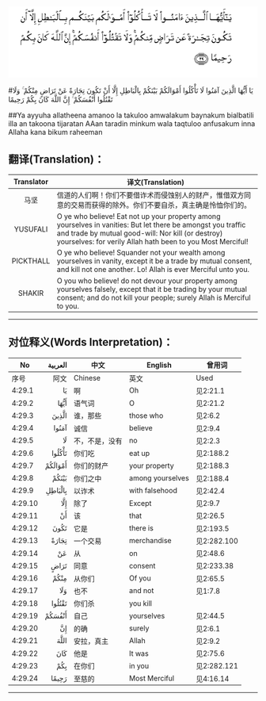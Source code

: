![004:029](images/004_029.gif)

#يَا أَيُّهَا الَّذِينَ آمَنُوا لَا تَأْكُلُوا أَمْوَالَكُمْ بَيْنَكُمْ بِالْبَاطِلِ إِلَّا أَنْ تَكُونَ تِجَارَةً عَنْ تَرَاضٍ مِنْكُمْ ۚ وَلَا تَقْتُلُوا أَنْفُسَكُمْ ۚ إِنَّ اللَّهَ كَانَ بِكُمْ رَحِيمًا 

##Ya ayyuha allatheena amanoo la takuloo amwalakum baynakum bialbatili illa an takoona tijaratan AAan taradin minkum wala taqtuloo anfusakum inna Allaha kana bikum raheeman 

## 翻译(Translation)：

| Translator | 译文(Translation)                                            |
| :--------: | ------------------------------------------------------------ |
|    马坚    | 信道的人们啊！你们不要借诈术而侵蚀别人的财产，惟借双方同意的交易而获得的除外。你们不要自杀，真主确是怜恤你们的。 |
|  YUSUFALI  | O ye who believe! Eat not up your property among yourselves in vanities: But let there be amongst you traffic and trade by mutual good-will: Nor kill (or destroy) yourselves: for verily Allah hath been to you Most Merciful! |
| PICKTHALL  | O ye who believe! Squander not your wealth among yourselves in vanity, except it be a trade by mutual consent, and kill not one another. Lo! Allah is ever Merciful unto you. |
|   SHAKIR   | O you who believe! do not devour your property among yourselves falsely, except that it be trading by your mutual consent; and do not kill your people; surely Allah is Merciful to you. |

---

## 对位释义(Words Interpretation)：

| No   | العربية | 中文    | English | 曾用词 |
| ---- | ------: | ------- | ------- | ------ |
| 序号 |    阿文 | Chinese | 英文    | Used   |
| 4:29.1  | يَا      | 啊             | Oh               | 见2:21.1    |
| 4:29.2  | أَيُّهَا    | 语气词         | O                | 见2:21.2    |
| 4:29.3  | الَّذِينَ   | 谁，那些       | those who        | 见2:6.2     |
| 4:29.4  | آمَنُوا   | 诚信           | believe          | 见2:9.4     |
| 4:29.5  | لَا      | 不，不是，没有 | no               | 见2:2.3     |
| 4:29.6  | تَأْكُلُوا  | 你们吃        | eat up           | 见2:188.2   |
| 4:29.7  | أَمْوَالَكُمْ | 你们的财产     | your property    | 见2:188.3   |
| 4:29.8  | بَيْنَكُمْ   | 你们之中       | among yourselves | 见2:188.4   |
| 4:29.9  | بِالْبَاطِلِ | 以诈术         | with falsehood   | 见2:42.4    |
| 4:29.10 | إِلَّا     | 除了           | Except           | 见2:9.7     |
| 4:29.11 | أَنْ      | 该             | that             | 见2:26.5    |
| 4:29.12 | تَكُونَ    | 它是           | there is         | 见2:193.5   |
| 4:29.13 | تِجَارَةً   | 一个交易       | merchandise      | 见2:282.100 |
| 4:29.14 | عَنْ      | 从             | on               | 见2:48.6    |
| 4:29.15 | تَرَاضٍ    | 同意           | consent          | 见2:233.38  |
| 4:29.16 | مِنْكُمْ    | 从你们         | Of you           | 见2:65.5    |
| 4:29.17 | وَلَا     | 也不           | and not          | 见1:7.8     |
| 4:29.18 | تَقْتُلُوا  | 你们杀         | you kill         |             |
| 4:29.19 | أَنْفُسَكُمْ  | 自己           | yourselves       | 见2:44.5    |
| 4:29.20 | إِنَّ      | 的确           | surely           | 见2:6.1     |
| 4:29.21 | اللَّهَ    | 安拉，真主     | Allah            | 见2:9.2 |
| 4:29.22 | كَانَ     | 他是           | It was           | 见2:75.6    |
| 4:29.23 | بِكُمْ     | 在你们         | in you           | 见2:282.121 |
| 4:29.24 | رَحِيمًا   | 至慈的         | Most Merciful    | 见4:16.14   |

---
